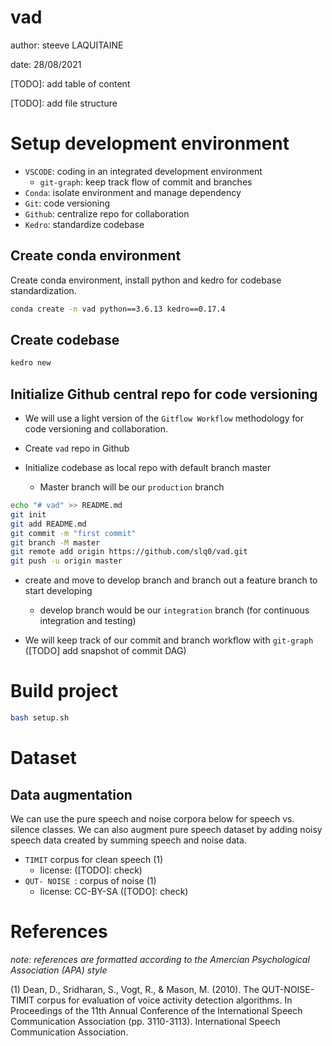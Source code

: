 # vad

author: steeve LAQUITAINE

date: 28/08/2021

[TODO]: add table of content  

[TODO]: add file structure  

# Setup development environment

* `VSCODE`: coding in an integrated development environment
  * `git-graph`: keep track flow of commit and branches
* `Conda`: isolate environment and manage dependency
* `Git`: code versioning
* `Github`: centralize repo for collaboration
* `Kedro`: standardize codebase

## Create conda environment

Create conda environment, install python and kedro for codebase standardization.
```bash
conda create -n vad python==3.6.13 kedro==0.17.4
```

## Create codebase

```bash
kedro new
```

## Initialize Github central repo for code versioning

* We will use a light version of the `Gitflow Workflow` methodology for code versioning 
and collaboration.

* Create `vad` repo in Github 
* Initialize codebase as local repo with default branch master
  * Master branch will be our `production` branch

```bash
echo "# vad" >> README.md
git init
git add README.md
git commit -m "first commit"
git branch -M master
git remote add origin https://github.com/slq0/vad.git
git push -u origin master
```

* create and move to develop branch and branch out a feature branch to start developing
  * develop branch would be our `integration` branch (for continuous integration and testing)

* We will keep track of our commit and branch workflow with `git-graph` ([TODO] add snapshot of commit DAG)

# Build project

```bash
bash setup.sh
```

# Dataset

## Data augmentation

We can use the pure speech and noise corpora below for speech vs. silence classes. We can also augment pure 
speech dataset by adding noisy speech data created by summing speech and noise data.

* `TIMIT` corpus for clean speech (1)
  * license: ([TODO]: check)
* `QUT- NOISE `: corpus of noise (1)
    * license: CC-BY-SA ([TODO]: check)

# References

*note: references are formatted according to the Amercian Psychological Association (APA) style*

(1) Dean, D., Sridharan, S., Vogt, R., & Mason, M. (2010). The QUT-NOISE-TIMIT corpus for evaluation of voice activity detection algorithms. 
In Proceedings of the 11th Annual Conference of the International Speech Communication Association (pp. 3110-3113). International Speech 
Communication Association.



